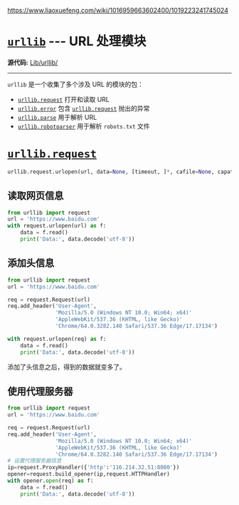 https://www.liaoxuefeng.com/wiki/1016959663602400/1019223241745024

# [`urllib`](https://docs.python.org/zh-cn/3/library/urllib.html?highlight=urllib#module-urllib) --- URL 处理模块

**源代码:** [Lib/urllib/](https://github.com/python/cpython/tree/3.9/Lib/urllib/)

------

`urllib` 是一个收集了多个涉及 URL 的模块的包：

- [`urllib.request`](https://docs.python.org/zh-cn/3/library/urllib.request.html#module-urllib.request) 打开和读取 URL
- [`urllib.error`](https://docs.python.org/zh-cn/3/library/urllib.error.html#module-urllib.error) 包含 [`urllib.request`](https://docs.python.org/zh-cn/3/library/urllib.request.html#module-urllib.request) 抛出的异常
- [`urllib.parse`](https://docs.python.org/zh-cn/3/library/urllib.parse.html#module-urllib.parse) 用于解析 URL
- [`urllib.robotparser`](https://docs.python.org/zh-cn/3/library/urllib.robotparser.html#module-urllib.robotparser) 用于解析 `robots.txt` 文件

# [`urllib.request`](https://docs.python.org/zh-cn/3/library/urllib.request.html#module-urllib.request)

```python
urllib.request.urlopen(url, data=None, [timeout, ]*, cafile=None, capath=None, cadefault=False, context=None)
```

## 读取网页信息

```python
from urllib import request
url = 'https://www.baidu.com'
with request.urlopen(url) as f:
    data = f.read()
    print('Data:', data.decode('utf-8'))
```

## 添加头信息

```python
from urllib import request
url = 'https://www.baidu.com'

req = request.Request(url)
req.add_header('User-Agent', 
               'Mozilla/5.0 (Windows NT 10.0; Win64; x64)'
               'AppleWebKit/537.36 (KHTML, like Gecko)'
               'Chrome/64.0.3282.140 Safari/537.36 Edge/17.17134')

with request.urlopen(req) as f:
    data = f.read()
    print('Data:', data.decode('utf-8'))
```

添加了头信息之后，得到的数据就变多了。

## 使用代理服务器

```python
from urllib import request
url = 'https://www.baidu.com'

req = request.Request(url)
req.add_header('User-Agent', 
               'Mozilla/5.0 (Windows NT 10.0; Win64; x64)'
               'AppleWebKit/537.36 (KHTML, like Gecko)'
               'Chrome/64.0.3282.140 Safari/537.36 Edge/17.17134')
# 设置代理服务器信息
ip=request.ProxyHandler({'http':'116.214.32.51:8080'})
opener=request.build_opener(ip,request.HTTPHandler)
with opener.open(req) as f:
    data = f.read()
    print('Data:', data.decode('utf-8'))

```

